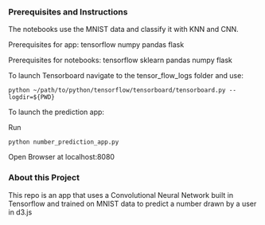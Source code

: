 ### Prerequisites and Instructions
The notebooks use the MNIST data and classify it with KNN and CNN.

Prerequisites for app:
tensorflow
numpy
pandas
flask

Prerequisites for notebooks:
tensorflow
sklearn
pandas
numpy
flask

To launch Tensorboard navigate to the tensor_flow_logs folder and use:
```
python ~/path/to/python/tensorflow/tensorboard/tensorboard.py --logdir=${PWD}
```
To launch the prediction app:

Run
```
python number_prediction_app.py
```
Open Browser at localhost:8080


### About this Project
This repo is an app that uses a Convolutional Neural Network built in Tensorflow and trained on MNIST data to predict a number drawn by a user in d3.js

